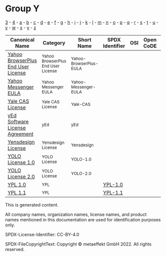 # Group Y

[3](../[3]/README.md) -
[4](../[4]/README.md) -
[a](../[a]/README.md) - 
[b](../[b]/README.md) - 
[c](../[c]/README.md) - 
[d](../[d]/README.md) - 
[e](../[e]/README.md) - 
[f](../[f]/README.md) - 
[g](../[g]/README.md) - 
[h](../[h]/README.md) - 
[i](../[i]/README.md) - 
[j](../[j]/README.md) - 
[k](../[k]/README.md) - 
[l](../[l]/README.md) - 
[m](../[m]/README.md) - 
[n](../[n]/README.md) - 
[o](../[o]/README.md) - 
[p](../[p]/README.md) - 
[q](../[q]/README.md) - 
[r](../[r]/README.md) - 
[s](../[s]/README.md) - 
[t](../[t]/README.md) - 
[u](../[u]/README.md) - 
[v](../[v]/README.md) - 
[w](../[w]/README.md) - 
[x](../[x]/README.md) - 
[y](../[y]/README.md) - 
[z](../[z]/README.md)

|Canonical Name|Category|Short Name|SPDX Identifier|OSI|Open CoDE|ScanCode|Matched ScanCode|Type|
| --- | --- | --- | --- | --- | --- | --- | --- | --- |
|[Yahoo BrowserPlus End User License]([ya]/Yahoo-BrowserPlus-End-User-License.yaml)|<sup>Yahoo BrowserPlus End User License</sup>|<sup>Yahoo-BrowserPlus-EULA</sup>| | |<sup> </sup>| [yahoo-browserplus-eula](https://github.com/nexB/scancode-toolkit/blob/develop/src/licensedcode/data/licenses/yahoo-browserplus-eula.LICENSE) | [yahoo-browserplus-eula](https://github.com/nexB/scancode-toolkit/blob/develop/src/licensedcode/data/licenses/yahoo-browserplus-eula.LICENSE) |<sup>terms</sup>|
|[Yahoo Messenger EULA]([ya]/Yahoo-Messenger-EULA.yaml)|<sup>Yahoo Messenger EULA</sup>|<sup>Yahoo-Messenger-EULA</sup>| | |<sup> </sup>| [yahoo-messenger-eula](https://github.com/nexB/scancode-toolkit/blob/develop/src/licensedcode/data/licenses/yahoo-messenger-eula.LICENSE) | [yahoo-messenger-eula](https://github.com/nexB/scancode-toolkit/blob/develop/src/licensedcode/data/licenses/yahoo-messenger-eula.LICENSE) |<sup>terms</sup>|
|[Yale CAS License]([ya]/Yale-CAS-License.yaml)|<sup>Yale CAS License</sup>|<sup>Yale-CAS</sup>| | |<sup> </sup>| [yale-cas](https://github.com/nexB/scancode-toolkit/blob/develop/src/licensedcode/data/licenses/yale-cas.LICENSE) | |<sup>terms</sup>|
|[yEd Software License Agreement]([ye]/yEd-Software-License-Agreement.yaml)|<sup>yEd</sup>|<sup>yEd</sup>| | |<sup> </sup>| | [unknown](https://github.com/nexB/scancode-toolkit/blob/develop/src/licensedcode/data/licenses/unknown.LICENSE), [warranty-disclaimer](https://github.com/nexB/scancode-toolkit/blob/develop/src/licensedcode/data/licenses/warranty-disclaimer.LICENSE) |<sup>terms</sup>|
|[Yensdesign License]([ye]/Yensdesign-License.yaml)|<sup>Yensdesign License</sup>|<sup>Yensdesign</sup>| | |<sup> </sup>| [yensdesign](https://github.com/nexB/scancode-toolkit/blob/develop/src/licensedcode/data/licenses/yensdesign.LICENSE) | [yensdesign](https://github.com/nexB/scancode-toolkit/blob/develop/src/licensedcode/data/licenses/yensdesign.LICENSE) |<sup>terms</sup>|
|[YOLO License 1.0]([yo]/YOLO-License-1.0.yaml)|<sup>YOLO License</sup>|<sup>YOLO-1.0</sup>| | |<sup> </sup>| [yolo-1.0](https://github.com/nexB/scancode-toolkit/blob/develop/src/licensedcode/data/licenses/yolo-1.0.LICENSE) | |<sup>terms</sup>|
|[YOLO License 2.0]([yo]/YOLO-License-2.0.yaml)|<sup>YOLO License</sup>|<sup>YOLO-2.0</sup>| | |<sup> </sup>| [yolo-2.0](https://github.com/nexB/scancode-toolkit/blob/develop/src/licensedcode/data/licenses/yolo-2.0.LICENSE) | |<sup>terms</sup>|
|[YPL 1.0]([yp]/YPL-1.0.yaml)|<sup>YPL</sup>|<sup> </sup>|[YPL-1.0](https://spdx.org/licenses/YPL-1.0.html)| |<sup> </sup>| [ypl-1.0](https://github.com/nexB/scancode-toolkit/blob/develop/src/licensedcode/data/licenses/ypl-1.0.LICENSE) | [ypl-1.0](https://github.com/nexB/scancode-toolkit/blob/develop/src/licensedcode/data/licenses/ypl-1.0.LICENSE) |<sup>terms</sup>|
|[YPL 1.1]([yp]/YPL-1.1.yaml)|<sup>YPL</sup>|<sup> </sup>|[YPL-1.1](https://spdx.org/licenses/YPL-1.1.html)| |<sup> </sup>| [ypl-1.1](https://github.com/nexB/scancode-toolkit/blob/develop/src/licensedcode/data/licenses/ypl-1.1.LICENSE) | [ypl-1.1](https://github.com/nexB/scancode-toolkit/blob/develop/src/licensedcode/data/licenses/ypl-1.1.LICENSE) |<sup>terms</sup>|

This is generated content.

All company names, organization names, license names, and product names mentioned in this documentation are used for identification purposes only.

SPDX-License-Identifier: CC-BY-4.0

SPDX-FileCopyrightText: Copyright © metaeffekt GmbH 2022. All rights reserved.
